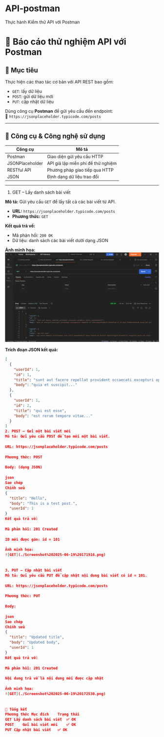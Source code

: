# API-postman
Thực hành Kiểm thử API với Postman
# 🧪 Báo cáo thử nghiệm API với Postman

## 🎯 Mục tiêu

Thực hiện các thao tác cơ bản với API REST bao gồm:
- `GET`: lấy dữ liệu
- `POST`: gửi dữ liệu mới
- `PUT`: cập nhật dữ liệu

Dùng công cụ **Postman** để gửi yêu cầu đến endpoint:  
🔗 `https://jsonplaceholder.typicode.com/posts`

---

## 🧰 Công cụ & Công nghệ sử dụng

| Công cụ         | Mô tả                           |
|----------------|----------------------------------|
| Postman        | Giao diện gửi yêu cầu HTTP      |
| JSONPlaceholder | API giả lập miễn phí để thử nghiệm |
| RESTful API    | Phương pháp giao tiếp qua HTTP  |
| JSON           | Định dạng dữ liệu trao đổi      |

---

1. GET – Lấy danh sách bài viết

**Mô tả:** Gửi yêu cầu `GET` để lấy tất cả các bài viết từ API.

- **URL:** `https://jsonplaceholder.typicode.com/posts`
- **Phương thức:** `GET`

**Kết quả trả về:**
- Mã phản hồi: `200 OK`
- Dữ liệu: danh sách các bài viết dưới dạng JSON

**Ảnh minh họa:**
![GET](./Screenshot%202025-06-19%20171509.png)


**Trích đoạn JSON kết quả:**

```json
[
  {
    "userId": 1,
    "id": 1,
    "title": "sunt aut facere repellat provident occaecati excepturi optio reprehenderit",
    "body": "quia et suscipit..."
  },
  {
    "userId": 1,
    "id": 2,
    "title": "qui est esse",
    "body": "est rerum tempore vitae..."
  }
]
2. POST – Gửi một bài viết mới
Mô tả: Gửi yêu cầu POST để tạo mới một bài viết.

URL: https://jsonplaceholder.typicode.com/posts

Phương thức: POST

Body: (dạng JSON)

json
Sao chép
Chỉnh sửa
{
  "title": "Hello",
  "body": "This is a test post.",
  "userId": 1
}
Kết quả trả về:

Mã phản hồi: 201 Created

ID mới được gán: id = 101

Ảnh minh họa:
![GET](./Screenshot%202025-06-19%20171916.png)


3. PUT – Cập nhật bài viết
Mô tả: Gửi yêu cầu PUT để cập nhật nội dung bài viết có id = 101.

URL: https://jsonplaceholder.typicode.com/posts

Phương thức: PUT

Body:

json
Sao chép
Chỉnh sửa
{
  "title": "Updated title",
  "body": "Updated body",
  "userId": 1
}
Kết quả trả về:

Mã phản hồi: 201 Created

Nội dung trả về là nội dung mới được cập nhật

Ảnh minh họa:
![GET](./Screenshot%202025-06-19%20172530.png)


📌 Tổng kết
Phương thức	Mục đích	Trạng thái
GET	Lấy danh sách bài viết	✅ OK
POST	Gửi bài viết mới	✅ OK
PUT	Cập nhật bài viết	✅ OK